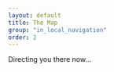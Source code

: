 ```yaml
---
layout: default
title: The Map
group: "in_local_navigation"
order: 2
---
```


<meta http-equiv="refresh" content="2;url=http://www.allthestations.co.uk/map/" />
Directing you there now...
